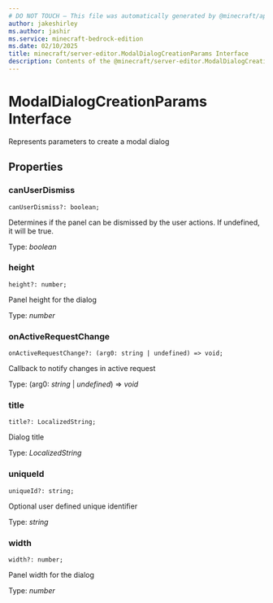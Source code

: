 ```yaml
---
# DO NOT TOUCH — This file was automatically generated by @minecraft/api-docs-generator, to report problems file an issue at https://github.com/Mojang/minecraft-scripting-libraries
author: jakeshirley
ms.author: jashir
ms.service: minecraft-bedrock-edition
ms.date: 02/10/2025
title: minecraft/server-editor.ModalDialogCreationParams Interface
description: Contents of the @minecraft/server-editor.ModalDialogCreationParams class.
---
```

# ModalDialogCreationParams Interface

Represents parameters to create a modal dialog

## Properties

### **canUserDismiss**
`canUserDismiss?: boolean;`

Determines if the panel can be dismissed by the user actions. If undefined, it will be true.

Type: *boolean*

### **height**
`height?: number;`

Panel height for the dialog

Type: *number*

### **onActiveRequestChange**
`onActiveRequestChange?: (arg0: string | undefined) => void;`

Callback to notify changes in active request

Type: (arg0: *string* | *undefined*) => *void*

### **title**
`title?: LocalizedString;`

Dialog title

Type: *LocalizedString*

### **uniqueId**
`uniqueId?: string;`

Optional user defined unique identifier

Type: *string*

### **width**
`width?: number;`

Panel width for the dialog

Type: *number*
